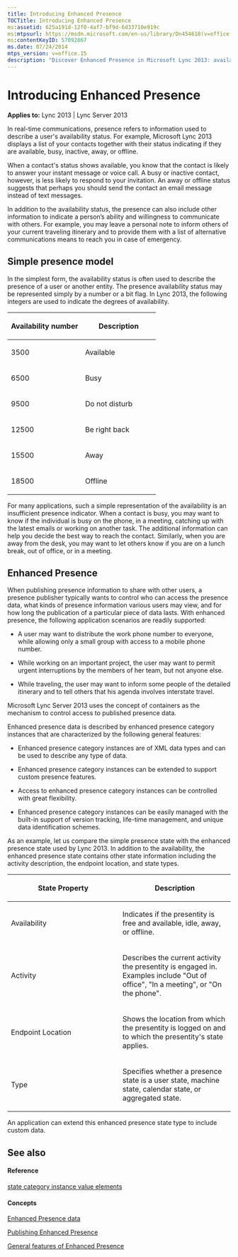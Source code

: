 ```yaml
---
title: Introducing Enhanced Presence
TOCTitle: Introducing Enhanced Presence
ms:assetid: 625a191d-12f0-4af7-bf9d-6d33710e919c
ms:mtpsurl: https://msdn.microsoft.com/en-us/library/Dn454618(v=office.15)
ms:contentKeyID: 57092867
ms.date: 07/24/2014
mtps_version: v=office.15
description: "Discover Enhanced Presence in Microsoft Lync 2013: availability status, user control, and custom features for improved communication."
---
```


# Introducing Enhanced Presence


**Applies to:** Lync 2013 | Lync Server 2013

In real-time communications, presence refers to information used to describe a user's availability status. For example, Microsoft Lync 2013 displays a list of your contacts together with their status indicating if they are available, busy, inactive, away, or offline.

When a contact's status shows available, you know that the contact is likely to answer your instant message or voice call. A busy or inactive contact, however, is less likely to respond to your invitation. An away or offline status suggests that perhaps you should send the contact an email message instead of text messages.

In addition to the availability status, the presence can also include other information to indicate a person’s ability and willingness to communicate with others. For example, you may leave a personal note to inform others of your current traveling itinerary and to provide them with a list of alternative communications means to reach you in case of emergency.

## Simple presence model

In the simplest form, the availability status is often used to describe the presence of a user or another entity. The presence availability status may be represented simply by a number or a bit flag. In Lync 2013, the following integers are used to indicate the degrees of availability.

<table>
<colgroup>
<col style="width: 50%" />
<col style="width: 50%" />
</colgroup>
<thead>
<tr class="header">
<th><p>Availability number</p></th>
<th><p>Description</p></th>
</tr>
</thead>
<tbody>
<tr class="odd">
<td><p>3500</p></td>
<td><p>Available</p></td>
</tr>
<tr class="even">
<td><p>6500</p></td>
<td><p>Busy</p></td>
</tr>
<tr class="odd">
<td><p>9500</p></td>
<td><p>Do not disturb</p></td>
</tr>
<tr class="even">
<td><p>12500</p></td>
<td><p>Be right back</p></td>
</tr>
<tr class="odd">
<td><p>15500</p></td>
<td><p>Away</p></td>
</tr>
<tr class="even">
<td><p>18500</p></td>
<td><p>Offline</p></td>
</tr>
</tbody>
</table>


For many applications, such a simple representation of the availability is an insufficient presence indicator. When a contact is busy, you may want to know if the individual is busy on the phone, in a meeting, catching up with the latest emails or working on another task. The additional information can help you decide the best way to reach the contact. Similarly, when you are away from the desk, you may want to let others know if you are on a lunch break, out of office, or in a meeting.

## Enhanced Presence

When publishing presence information to share with other users, a presence publisher typically wants to control who can access the presence data, what kinds of presence information various users may view, and for how long the publication of a particular piece of data lasts. With enhanced presence, the following application scenarios are readily supported:

  - A user may want to distribute the work phone number to everyone, while allowing only a small group with access to a mobile phone number.

  - While working on an important project, the user may want to permit urgent interruptions by the members of her team, but not anyone else.

  - While traveling, the user may want to inform some people of the detailed itinerary and to tell others that his agenda involves interstate travel.

Microsoft Lync Server 2013 uses the concept of containers as the mechanism to control access to published presence data.

Enhanced presence data is described by enhanced presence category instances that are characterized by the following general features:

  - Enhanced presence category instances are of XML data types and can be used to describe any type of data.

  - Enhanced presence category instances can be extended to support custom presence features.

  - Access to enhanced presence category instances can be controlled with great flexibility.

  - Enhanced presence category instances can be easily managed with the built-in support of version tracking, life-time management, and unique data identification schemes.

As an example, let us compare the simple presence state with the enhanced presence state used by Lync 2013. In addition to the availability, the enhanced presence state contains other state information including the activity description, the endpoint location, and state types.

<table>
<colgroup>
<col style="width: 50%" />
<col style="width: 50%" />
</colgroup>
<thead>
<tr class="header">
<th><p>State Property</p></th>
<th><p>Description</p></th>
</tr>
</thead>
<tbody>
<tr class="odd">
<td><p>Availability</p></td>
<td><p>Indicates if the presentity is free and available, idle, away, or offline.</p></td>
</tr>
<tr class="even">
<td><p>Activity</p></td>
<td><p>Describes the current activity the presentity is engaged in. Examples include &quot;Out of office&quot;, &quot;In a meeting&quot;, or &quot;On the phone&quot;.</p></td>
</tr>
<tr class="odd">
<td><p>Endpoint Location</p></td>
<td><p>Shows the location from which the presentity is logged on and to which the presentity's state applies.</p></td>
</tr>
<tr class="even">
<td><p>Type</p></td>
<td><p>Specifies whether a presence state is a user state, machine state, calendar state, or aggregated state.</p></td>
</tr>
</tbody>
</table>


An application can extend this enhanced presence state type to include custom data.

## See also

#### Reference

[state category instance value elements](state-category-instance-value-elements.md)

#### Concepts

[Enhanced Presence data](enhanced-presence-data.md)

[Publishing Enhanced Presence](publishing-enhanced-presence.md)

[General features of Enhanced Presence](general-features-of-enhanced-presence.md)

